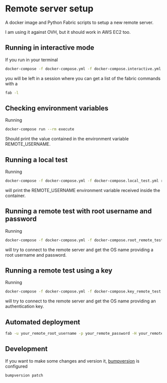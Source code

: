 # Remote server setup

A docker image and Python Fabric scripts to setup a new remote server.

I am using it against OVH, but it should work in AWS EC2 too.

## Running in interactive mode

If you run in your terminal
```bash
docker-compose -f docker-compose.yml -f docker-compose.interactive.yml run --rm execute
```
you will be left in a session where you can get a list of the fabric commands with a
```bash
fab -l
```

## Checking environment variables

Running
```bash
docker-compose run --rm execute
```
Should print the value contained in the environment variable REMOTE_USERNAME.

## Running a local test

Running
```bash
docker-compose -f docker-compose.yml -f docker-compose.local_test.yml run --rm execute
```
will print the REMOTE_USERNAME environment variable received inside the container.

## Running a remote test with root username and password

Running
```bash
docker-compose -f docker-compose.yml -f docker-compose.root_remote_test.yml run --rm execute
```
will try to connect to the remote server and get the OS name providing a root username and password.

## Running a remote test using a key

Running
```bash
docker-compose -f docker-compose.yml -f docker-compose.key_remote_test.yml run --rm execute
```
will try to connect to the remote server and get the OS name providing an authentication key.

## Automated deployment

```bash
fab -u your_remote_root_username -p your_remote_password -H your_remote_host_address prepare_new_server
```

## Development

If you want to make some changes and version it, [bumpversion](https://pypi.python.org/pypi/bumpversion) is configured

```bash
bumpversion patch
```
